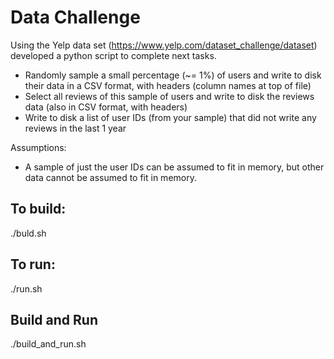 # Data Challenge

Using the Yelp data set (https://www.yelp.com/dataset_challenge/dataset) developed a python script to complete next tasks.

- Randomly sample a small percentage (~= 1%) of users and write to
disk their data in a CSV format, with headers (column names at top of
file)
- Select all reviews of this sample of users and write to disk the reviews
data (also in CSV format, with headers)
- Write to disk a list of user IDs (from your sample) that did not write any
reviews in the last 1 year

Assumptions:
- A sample of just the user IDs can be assumed to fit in memory, but
other data cannot be assumed to fit in memory.


## To build:
./buld.sh

## To run:
./run.sh

## Build and Run
./build_and_run.sh
